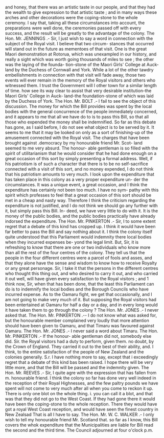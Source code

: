 and honey, that there was an artistic taste in our people, and that they had the wealth to give expression to that artistic taste ; and in many ways these arches and other decorations were the coping-stone to the whole ceremony. I say that, taking all these circumstances into account, the preparations were well done, the ceremonies passed off with every success, and the result will be greatly to the advantage of the colony. The Hon. Mr. JENNINGS .- Sir, I just wish to say a word in connection with the subject of the Royal visit. I believe that two circum- stances that occurred will stand out in the future as mementoes of that visit. One is the great Maori demonstration at Rotorua, which was unexampled in our history, and really a sight which was worth going thousands of miles to see ; the other was the laying of the founda- tion-stone of the Maori Girls' College at Auck- land by the Duchess of Cornwall and York. While a lot of the other tawdry embellishments in connection with that visit will fade away, those two events will ever remain in the memory of the Royal visitors and others who witnessed them. I trust the Government will I other town for a similar length of time. how see its way clear to assist that very desirable institution-the Maori Girls' College in Auck- land-the foundation-stone of which was laid by the Duchess of York. The Hon. Mr. BOLT .- I fail to see the object of this discussion. The money for which the Bill provides was spent by the local bodies with the general concurrence of the people immediately concerned, and it appears to me that all we have do to is to pass this Bill, so that all those who expended the money shall be indemnified. So far as this debate has.gone, as I said before, I do not see what object is to be served by it. It seems to me that it may be looked on only as a sort of finishing-up of the amusement connected with the Royal visit. The charges that have been brought against .democracy by my honourable friend Mr. Scot- land seemed to me very absurd. The honour- able gentleman is so filled with the spirit of utilitarianism that he would consider that he had done enough on a great occasion of this sort by simply presenting a formal address. Well, if his patriotism is of such a character that there is to be no self-sacrifice connected with a visit of this sort, and no money expended, I do not think that his patriotism amounts to very much. I look upon the expenditure that has taken place in this colony as a very proper expenditure un- der the circumstances. It was a unique event, a great occasion, and I think the expenditure has certainly not been too much. I have no sym- pathy with this spirit which professes to feel that a great occasion of this sort should be met in a cheap and nasty way. Therefore I think the criticism regarding the expenditure is not justified, and I do not think we should go any further with it, but simply pass this Bill. In- deed, we have very little to do with it. It is the money of the public bodies, and the public bodies practically have already indorsed the expenditure. The Hon. Mr. PINKERTON .- Sir, I to some extent regret that a debate of this kind has cropped up. I think it would have been far better to pass the Bill and say nothing about it. I think the colony itself quite understood that this Parliament would indemnity there local bodies when they incurred expenses be- yond the legal limit. But, Sir, it is refreshing to know that there are one or two individuals who know more than all the rest of the four centres of the colony. They tell us that the people in the four different centres were a parcel of fools and asses, and that they alone have the sense and wisdom to know how to receive Royalty or any great personage. Sir, I take it that the persons in the different centres who thought this thing out, and who desired to carry it out, and who carried it out well, will have given every satisfaction to the Royal visitors ; and 1 think now, Sir, when that has been done, that the least this Parliament can do is to indemnify the local bodies and the Borough Councils who have incurred expense. As to the Oamaru fight, we get that occasionally, and I am not going to make very much of it. But supposing the Royal visitors had been entertained at Oamaru for half a day or a day, and in every long would it have taken them to go through the colony ? The Hon. Mr. JONES .- I never asked that. The Hon. Mr. PINKERTON .-- I do not know what was asked for, but the honourable member complained very loudly that more attention should have been given to Oamaru, and that Timaru was favoured against Oamaru. The Hon. Mr. JONES .- I never said a word about Timaru. The Hon. Mr. PINKERTON .- If the honour- able gentleman did not, somebody else did. Sir. the Royal visitors had a duty to perform, given them. no doubt, by the Crown of England. They carried it out to the best of their ability, and. I think, to the entire satisfaction of the people of New Zealand and the colonies generally. S.r. I have nothing more to say, except that i exceedingly regret that a debate of this kind bas been raised. I hope there will be very little more, and that the Bill will be passed and the indemnity given. The Hon. Mr. REEVES .- Sir, I quite agre with the expression that has fallen from m. honourable friend. I think the colony so far has done very well indeed in the reception of their Royal Highnesses, and the few paltry pounds we have spent will not come to very much after all when you come to reckon it up. There is only one blot on the whole thing. i. you can call it a blot, and that was that they did not go to the West Coast. If they had gone there it would have been the coping-stone to the whole reception. There they would have got a royal West Coast reception, and would have seen the finest country in New Zealsad That is all I have to say. The Hon. Mr. W. C. WALKER .- I only wish to tell my honourable friend Mr. Scotland that. so far as I know, this Bill covers the whok expenditure that the Municipalities are liable for Bill read the second and the third time. The Council adjourned at four o'clock p.m. 